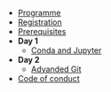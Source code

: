 <!-- docs/_sidebar.md -->

- [Programme](programme.md "Programme")
- [Registration](registration.md "Registration")
- [Prerequisites](prerequisites.md "Prerequisites")
- **Day 1**
    - [Conda and Jupyter](day1/conda.md "Conda and jupyter")
- **Day 2**
    - [Advanded Git](day2/advanced_git.md "Advanced Git")
- [Code of conduct](code_conduct.md "Code of conduct")
<!-- - [Boilerplate](boilerplate.md "Boilerplate") -->
